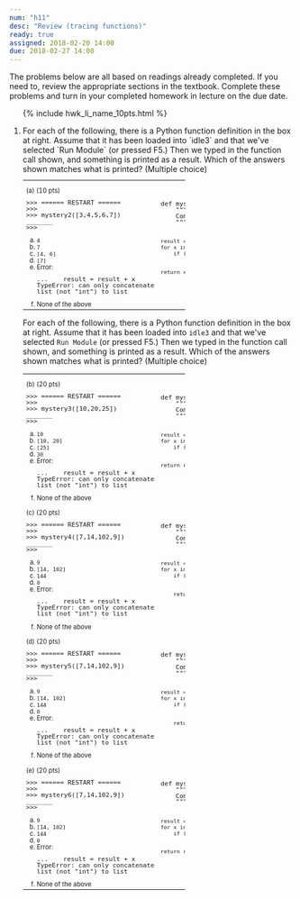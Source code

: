 ```yaml
---
num: "h11"
desc: "Review (tracing functions)"
ready: true
assigned: 2018-02-20 14:00
due: 2018-02-27 14:00
---
```



The problems below are all based on readings already completed.  If you need to, review the appropriate sections in the textbook. Complete these problems and turn in your completed homework in lecture on the due date.

<style>
table.outputTable { width: 60%;
/*background-color: yellow;*/
font-size: 80%;
line-height: 98%;
}
</style>


<ol>

{% include hwk_li_name_10pts.html %}

<li markdown="1"> For each of the following, there is a Python function definition in the box at right.  Assume that it has been loaded into `idle3` and that we've selected `Run Module` (or pressed F5.)    Then we typed in the function call shown, and something is printed as a result.  Which of the answers shown matches what is printed? (Multiple choice)

<table class="outputTable withLines">
<tr><td>
<p>(a) (10 pts)</p>
<pre>
&gt;&gt;&gt; ====== RESTART ======
&gt;&gt;&gt; 
&gt;&gt;&gt; mystery2([3,4,5,6,7])
_______
&gt;&gt;&gt; 
</pre>
<ol style="list-style-type:lower-alpha;">
<li><code>4</code></li>
<li><code>7</code></li>
<li><code>[4, 6]</code></li>
<li><code>[7]</code></li>
<li>Error: 
<pre>...    result = result + x
TypeError: can only concatenate
list (not "int") to list
</pre>
</li>
<li>None of the above</li>
</ol>

</td>
<td>
<pre>
def mystery2(aList):
    """
    Computes something from list.  What?
    """

    result = []
    for x in aList:
        if (x % 2 == 0):
            result = result + [x]

    return x
</pre>
</td>
</tr>

</table>

<div class="pagebreak">
</div>


For each of the following, there is a Python function definition in the box at right.  Assume that it has been loaded into `idle3` and that we've selected `Run Module` (or pressed F5.)    Then we typed in the function call shown, and something is printed as a result.  Which of the answers shown matches what is printed? (Multiple choice)


<table class="outputTable withLines">


<tr><td>
<p>(b) (20 pts)</p>
<pre>
&gt;&gt;&gt; ====== RESTART ======
&gt;&gt;&gt; 
&gt;&gt;&gt; mystery3([10,20,25])
_______
&gt;&gt;&gt; 
</pre>
<ol style="list-style-type:lower-alpha;">
<li><code>10</code></li>
<li><code>[10, 20]</code></li>
<li><code>[25]</code></li>
<li><code>30</code></li>
<li>Error: 
<pre>...    result = result + x
TypeError: can only concatenate
list (not "int") to list
</pre>
</li>
<li>None of the above</li>
</ol>

</td>
<td>
<pre>
def mystery3(aList):
    """
    Computes something from list.  What?
    """

    result = []
    for x in aList:
        if (x % 2 == 0):
            result = result + [x]

    return result
</pre>
</td>
</tr>

<tr><td>
<p>(c) (20 pts)</p>
<pre>
&gt;&gt;&gt; ====== RESTART ======
&gt;&gt;&gt; 
&gt;&gt;&gt; mystery4([7,14,102,9])
_______
&gt;&gt;&gt; 
</pre>
<ol style="list-style-type:lower-alpha;">
<li><code>9</code></li>
<li><code>[14, 102]</code></li>
<li><code>144</code></li>
<li><code>0</code></li>
<li>Error: 
<pre>...    result = result + x
TypeError: can only concatenate
list (not "int") to list
</pre>
</li>
<li>None of the above</li>
</ol>
</td>

<td>
<pre>
def mystery4(aList):
    """
    Computes something from list.  What?
    """

    result = []
    for x in aList:
        if (x % 2 == 0):
            result = result + [x]

        return result
</pre>
</td>
</tr>

<tr>
<td>
<p>(d) (20 pts)</p>
<pre>
&gt;&gt;&gt; ====== RESTART ======
&gt;&gt;&gt; 
&gt;&gt;&gt; mystery5([7,14,102,9])
_______
&gt;&gt;&gt; 
</pre>
<ol style="list-style-type:lower-alpha;">
<li><code>9</code></li>
<li><code>[14, 102]</code></li>
<li><code>144</code></li>
<li><code>0</code></li>
<li>Error: 
<pre>...    result = result + x
TypeError: can only concatenate
list (not "int") to list
</pre>
</li>
<li>None of the above</li>
</ol>

</td>
<td>
<pre>
def mystery5(aList):
    """
    Computes something from list.  What?
    """

    result = 0
    for x in aList:
        if (x % 2 == 0):
            result = result + 1

        return result
</pre>
</td>
</tr>


<tr>
<td>
<p>(e) (20 pts)</p>
<pre>
&gt;&gt;&gt; ====== RESTART ======
&gt;&gt;&gt; 
&gt;&gt;&gt; mystery6([7,14,102,9])
_______
&gt;&gt;&gt; 
</pre>
<ol style="list-style-type:lower-alpha;">
<li><code>9</code></li>
<li><code>[14, 102]</code></li>
<li><code>144</code></li>
<li><code>0</code></li>
<li>Error: 
<pre>...    result = result + x
TypeError: can only concatenate
list (not "int") to list
</pre>
</li>
<li>None of the above</li>
</ol>

</td>
<td>
<pre>
def mystery6(aList):
    """
    Computes something from list.  What?
    """

    result = 0
    for x in aList:
        if (x % 2 == 0):
            result = result + 1

    return result
</pre>
</td>
</tr>


</table>

</li>
</ol>

